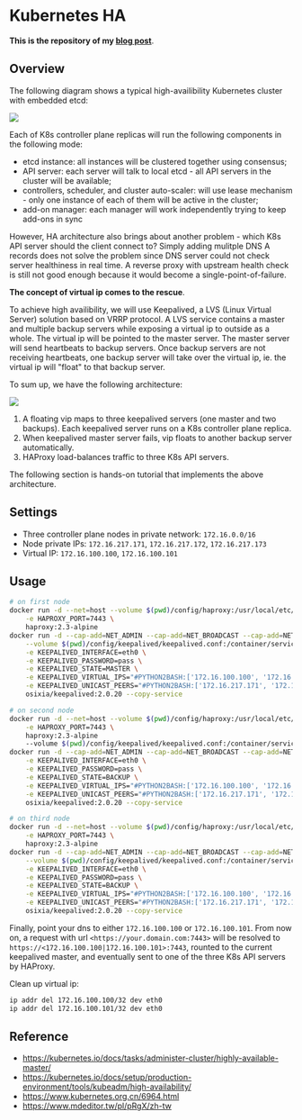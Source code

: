 # Kubernetes HA
**This is the repository of my [blog post](https://minghsu0107.github.io/posts/k8s-ha/)**.
## Overview
The following diagram shows a typical high-availibility Kubernetes cluster with embedded etcd: 

![](https://i.imgur.com/FwEzzWV.png)

Each of K8s controller plane replicas will run the following components in the following mode:
- etcd instance: all instances will be clustered together using consensus;
- API server: each server will talk to local etcd - all API servers in the cluster will be available;
- controllers, scheduler, and cluster auto-scaler: will use lease mechanism - only one instance of each of them will be active in the cluster;
- add-on manager: each manager will work independently trying to keep add-ons in sync

However, HA architecture also brings about another problem - which K8s API server should the client connect to? Simply adding mulitple DNS A records does not solve the problem since DNS server could not check server healthiness in real time. A reverse proxy with upstream health check is still not good enough because it would become a single-point-of-failure.

**The concept of virtual ip comes to the rescue**.

To achieve high availibility, we will use Keepalived, a LVS (Linux Virtual Server) solution based on VRRP protocol. A LVS service contains a master and multiple backup servers while exposing a virtual ip to outside as a whole. The virtual ip will be pointed to the master server. The master server will send heartbeats to backup servers. Once backup servers are not receiving heartbeats, one backup server will take over the virtual ip, ie. the virtual ip will "float" to that backup server.

To sum up, we have the following architecture:

![](https://i.imgur.com/FrwyxCQ.png)

1. A floating vip maps to three keepalived servers (one master and two backups). Each keepalived server runs on a K8s controller plane replica.
2. When keepalived master server fails, vip floats to another backup server automatically.
3. HAProxy load-balances traffic to three K8s API servers.

The following section is hands-on tutorial that implements the above architecture.
## Settings
- Three controller plane nodes in private network: `172.16.0.0/16`
- Node private IPs: `172.16.217.171`, `172.16.217.172`, `172.16.217.173`
- Virtual IP: `172.16.100.100`, `172.16.100.101`
## Usage
```bash
# on first node
docker run -d --net=host --volume $(pwd)/config/haproxy:/usr/local/etc/haproxy \
    -e HAPROXY_PORT=7443 \
    haproxy:2.3-alpine
docker run -d --cap-add=NET_ADMIN --cap-add=NET_BROADCAST --cap-add=NET_RAW --net=host \
    --volume $(pwd)/config/keepalived/keepalived.conf:/container/service/keepalived/assets/keepalived.conf \
    -e KEEPALIVED_INTERFACE=eth0 \
    -e KEEPALIVED_PASSWORD=pass \
    -e KEEPALIVED_STATE=MASTER \
    -e KEEPALIVED_VIRTUAL_IPS="#PYTHON2BASH:['172.16.100.100', '172.16.100.101']" \
    -e KEEPALIVED_UNICAST_PEERS="#PYTHON2BASH:['172.16.217.171', '172.16.217.172', '172.16.217.173']" \
    osixia/keepalived:2.0.20 --copy-service

# on second node
docker run -d --net=host --volume $(pwd)/config/haproxy:/usr/local/etc/haproxy \
    -e HAPROXY_PORT=7443 \
    haproxy:2.3-alpine
    --volume $(pwd)/config/keepalived/keepalived.conf:/container/service/keepalived/assets/keepalived.conf \
docker run -d --cap-add=NET_ADMIN --cap-add=NET_BROADCAST --cap-add=NET_RAW --net=host \
    -e KEEPALIVED_INTERFACE=eth0 \
    -e KEEPALIVED_PASSWORD=pass \
    -e KEEPALIVED_STATE=BACKUP \
    -e KEEPALIVED_VIRTUAL_IPS="#PYTHON2BASH:['172.16.100.100', '172.16.100.101']" \
    -e KEEPALIVED_UNICAST_PEERS="#PYTHON2BASH:['172.16.217.171', '172.16.217.172', '172.16.217.173']" \
    osixia/keepalived:2.0.20 --copy-service

# on third node
docker run -d --net=host --volume $(pwd)/config/haproxy:/usr/local/etc/haproxy \
    -e HAPROXY_PORT=7443 \
    haproxy:2.3-alpine
docker run -d --cap-add=NET_ADMIN --cap-add=NET_BROADCAST --cap-add=NET_RAW --net=host \
    --volume $(pwd)/config/keepalived/keepalived.conf:/container/service/keepalived/assets/keepalived.conf \
    -e KEEPALIVED_INTERFACE=eth0 \
    -e KEEPALIVED_PASSWORD=pass \
    -e KEEPALIVED_STATE=BACKUP \
    -e KEEPALIVED_VIRTUAL_IPS="#PYTHON2BASH:['172.16.100.100', '172.16.100.101']" \
    -e KEEPALIVED_UNICAST_PEERS="#PYTHON2BASH:['172.16.217.171', '172.16.217.172', '172.16.217.173']" \
    osixia/keepalived:2.0.20 --copy-service
```
Finally, point your dns to either `172.16.100.100` or `172.16.100.101`. From now on, a request with url `<https://your.domain.com:7443>` will be resolved to `https://<172.16.100.100|172.16.100.101>:7443`, rounted to the current keepalived master, and eventually sent to one of the three K8s API servers by HAProxy.

Clean up virtual ip:
```bash
ip addr del 172.16.100.100/32 dev eth0
ip addr del 172.16.100.101/32 dev eth0
```
## Reference
- https://kubernetes.io/docs/tasks/administer-cluster/highly-available-master/
- https://kubernetes.io/docs/setup/production-environment/tools/kubeadm/high-availability/
- https://www.kubernetes.org.cn/6964.html
- https://www.mdeditor.tw/pl/pRgX/zh-tw
